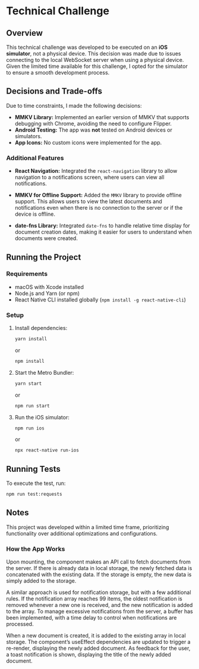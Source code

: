# Technical Challenge

## Overview

This technical challenge was developed to be executed on an **iOS simulator**, not a physical device. This decision was made due to issues connecting to the local WebSocket server when using a physical device. Given the limited time available for this challenge, I opted for the simulator to ensure a smooth development process.

## Decisions and Trade-offs

Due to time constraints, I made the following decisions:

- **MMKV Library:** Implemented an earlier version of MMKV that supports debugging with Chrome, avoiding the need to configure Flipper.
- **Android Testing:** The app was **not** tested on Android devices or simulators.
- **App Icons:** No custom icons were implemented for the app.

### **Additional Features**

- **React Navigation:** Integrated the `react-navigation` library to allow navigation to a notifications screen, where users can view all notifications.
- **MMKV for Offline Support:** Added the `MMKV` library to provide offline support. This allows users to view the latest documents and notifications even when there is no connection to the server or if the device is offline.

- **date-fns Library:** Integrated `date-fns` to handle relative time display for document creation dates, making it easier for users to understand when documents were created.

## Running the Project

### **Requirements**

- macOS with Xcode installed
- Node.js and Yarn (or npm)
- React Native CLI installed globally (`npm install -g react-native-cli`)

### **Setup**

1. Install dependencies:

   ```sh
   yarn install
   ```

   or

   ```sh
   npm install
   ```

2. Start the Metro Bundler:

   ```sh
   yarn start
   ```

   or

   ```sh
   npm run start
   ```

3. Run the iOS simulator:
   ```sh
   npm run ios
   ```
   or
   ```sh
   npx react-native run-ios
   ```

## Running Tests

To execute the test, run:

```sh
npm run test:requests
```

## Notes

This project was developed within a limited time frame, prioritizing functionality over additional optimizations and configurations.

### **How the App Works**

Upon mounting, the component makes an API call to fetch documents from the server. If there is already data in local storage, the newly fetched data is concatenated with the existing data. If the storage is empty, the new data is simply added to the storage.

A similar approach is used for notification storage, but with a few additional rules. If the notification array reaches 99 items, the oldest notification is removed whenever a new one is received, and the new notification is added to the array. To manage excessive notifications from the server, a buffer has been implemented, with a time delay to control when notifications are processed.

When a new document is created, it is added to the existing array in local storage. The component’s useEffect dependencies are updated to trigger a re-render, displaying the newly added document. As feedback for the user, a toast notification is shown, displaying the title of the newly added document.
